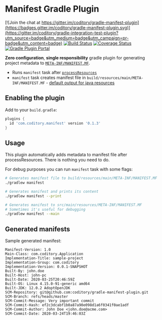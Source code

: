 # Manifest Gradle Plugin

[![Join the chat at https://gitter.im/coditory/gradle-manifest-plugin](https://badges.gitter.im/coditory/gradle-manifest-plugin.svg)](https://gitter.im/coditory/gradle-integration-test-plugin?utm_source=badge&utm_medium=badge&utm_campaign=pr-badge&utm_content=badge)
[![Build Status](https://travis-ci.org/coditory/gradle-manifest-plugin.svg?branch=master)](https://travis-ci.org/coditory/gradle-manifest-plugin)
[![Coverage Status](https://coveralls.io/repos/github/coditory/gradle-manifest-plugin/badge.svg)](https://coveralls.io/github/coditory/gradle-manifest-plugin)
[![Gradle Plugin Portal](https://img.shields.io/badge/Plugin_Portal-v0.1.3-green.svg)](https://plugins.gradle.org/plugin/com.coditory.manifest)

**Zero configuration**, **single responsibility** gradle plugin for generating project metadata to [`META-INF/MANIFEST.MF`](https://docs.oracle.com/javase/tutorial/deployment/jar/manifestindex.html).

- Runs `manifest` task after [`processResources`](https://docs.gradle.org/current/userguide/java_plugin.html#sec:java_tasks)
- `manifest` task creates manifest file in `build/resources/main/META-INF/MANIFEST.MF` - [default output for java resources](https://docs.gradle.org/current/userguide/java_plugin.html#sec:source_set_properties)

## Enabling the plugin

Add to your `build.gradle`:

```gradle
plugins {
  id 'com.coditory.manifest' version '0.1.3'
}
```

## Usage
This plugin automatically adds metadata to manifest file after processResources.
There is nothing you need to do.

For debug purposes you can run `manifest` task with some flags:
```sh
# Generates manifest file to build/resources/main/META-INF/MANIFEST.MF
./gradlew manifest

# Generates manifest and prints its content
./gradlew manifest --print

# Generates manifest to src/main/resources/META-INF/MANIFEST.MF
# Sometimes it's useful for debugging
./gradlew manifest --main
```

## Generated manifests

Sample generated manifest:

```
Manifest-Version: 1.0
Main-Class: com.coditory.Application
Implementation-Title: sample-project
Implementation-Group: com.coditory
Implementation-Version: 0.0.1-SNAPSHOT
Built-By: john.doe
Built-Host: john-pc
Built-Date: 2020-03-25T20:46:59Z
Built-OS: Linux 4.15.0-91-generic amd64
Built-JDK: 12.0.2 AdoptOpenJDK
SCM-Repository: git@github.com:coditory/gradle-manifest-plugin.git
SCM-Branch: refs/heads/master
SCM-Commit-Message: Very important commit
SCM-Commit-Hash: ef2c3dcabf1b0a87a90e098d1a6f0341f0ae1adf
SCM-Commit-Author: John Doe <john.doe@acme.com>
SCM-Commit-Date: 2020-03-24T19:46:03Z
```
